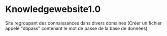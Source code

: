 # Knowledgewebsite1.0
Site regroupant des connaissances dans divers domaines
(Créer un fichier appelé "dbpass" contenant le mot de passe de la base de données)
